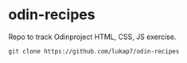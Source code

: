 # odin-recipes

Repo to track Odinproject HTML, CSS, JS exercise.

```
git clone https://github.com/lukap7/odin-recipes
```

